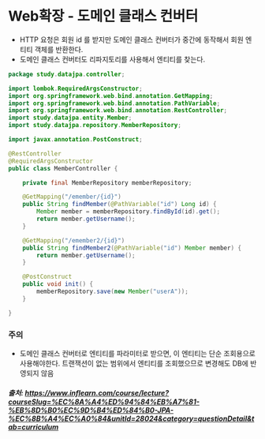 # Web확장 - 도메인 클래스 컨버터

- HTTP 요청은 회원 id 를 받지만 도메인 클래스 컨버터가 중간에 동작해서 회원 엔티티 객체를 반환한다.
- 도메인 클래스 컨버터도 리파지토리를 사용해서 엔티티를 찾는다.


```java
package study.datajpa.controller;

import lombok.RequiredArgsConstructor;
import org.springframework.web.bind.annotation.GetMapping;
import org.springframework.web.bind.annotation.PathVariable;
import org.springframework.web.bind.annotation.RestController;
import study.datajpa.entity.Member;
import study.datajpa.repository.MemberRepository;

import javax.annotation.PostConstruct;

@RestController
@RequiredArgsConstructor
public class MemberController {

    private final MemberRepository memberRepository;

    @GetMapping("/emember/{id}")
    public String findMember(@PathVariable("id") Long id) {
        Member member = memberRepository.findById(id).get();
        return member.getUsername();
    }

    @GetMapping("/emember2/{id}")
    public String findMember2(@PathVariable("id") Member member) {
        return member.getUsername();
    }

    @PostConstruct
    public void init() {
        memberRepository.save(new Member("userA"));
    }

}
```

### 주의 
- 도메인 클래스 컨버터로 엔티티를 파라미터로 받으면, 이 엔티티는 단순 조회용으로 사용해야한다.
트랜잭션이 없는 범위에서 엔티티를 조회했으므로 변경해도 DB에 반영되지 않음


##### 출처: https://www.inflearn.com/course/lecture?courseSlug=%EC%8A%A4%ED%94%84%EB%A7%81-%EB%8D%B0%EC%9D%B4%ED%84%B0-JPA-%EC%8B%A4%EC%A0%84&unitId=28024&category=questionDetail&tab=curriculum
